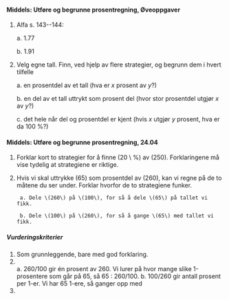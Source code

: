 #### Middels: Utføre og begrunne prosentregning,  Øveoppgaver

1. Alfa s. 143--144:

   a. 1.77

   b. 1.91

2. Velg egne tall. Finn, ved hjelp av flere strategier, og begrunn dem
   i hvert tilfelle

   a. en prosentdel av et tall (hva er $x$ prosent av $y$?)

   b. en del av et tall uttrykt som prosent del (hvor stor prosentdel
   utgjør $x$ av $y$?)

   c. det hele når del og prosentdel er kjent (hvis $x$ utgjør $y$
   prosent, hva er da $100$ %?)

#### Middels: Utføre og begrunne prosentregning,  24.04

1. Forklar kort to strategier for å finne \(20 \ \%\) av \(250\). Forklaringene må vise tydelig at strategiene er riktige.

2. Hvis vi skal uttrykke \(65\) som prosentdel av \(260\), kan vi regne på de to måtene du ser under. Forklar hvorfor de to strategiene funker.

        a. Dele \(260\) på \(100\), for så å dele \(65\) på tallet vi fikk.

        b. Dele \(100\) på \(260\), for så å gange \(65\) med tallet vi fikk.

##### Vurderingskriterier
 
 
1. Som grunnleggende, bare med god forklaring.
2. \
a. 260/100 gir én prosent av 260. Vi lurer på hvor mange slike
1-prosentere som går på 65, så 65 : 260/100. 
b. 100/260 gir antall prosent per 1-er. Vi har 65 1-ere, så ganger opp med
65.

